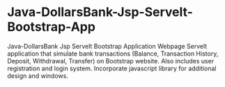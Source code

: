 # Java-DollarsBank-Jsp-Servelt-Bootstrap-App
Java-DollarsBank Jsp Servelt Bootstrap Application Webpage
Servelt application that simulate bank transactions (Balance, Transaction History, Deposit, Withdrawal, Transfer) on Bootstrap website. Also includes user registration and login system. Incorporate javascript library for additional design and windows.
